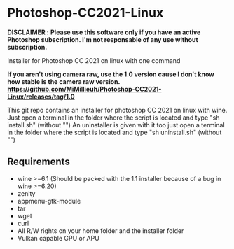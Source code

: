 # Photoshop-CC2021-Linux

**DISCLAIMER :**
**Please use this software only if you have an active Photoshop subscription. I'm not responsable of any use without subscription.**

Installer for Photoshop CC 2021 on linux with one command

**If you aren't using camera raw, use the 1.0 version cause I don't know how stable is the camera raw version. https://github.com/MiMillieuh/Photoshop-CC2021-Linux/releases/tag/1.0**

This git repo contains an installer for photoshop CC 2021 on linux with wine.
Just open a terminal in the folder where the script is located and type "sh install.sh" (without "")
An uninstaller is given with it too just open a terminal in the folder where the script is located and type "sh uninstall.sh"  (without "")

## Requirements
- wine >=6.1 (Should be packed with the 1.1 installer because of a bug in wine >=6.20)
- zenity
- appmenu-gtk-module
- tar
- wget
- curl
- All R/W rights on your home folder and the installer folder
- Vulkan capable GPU or APU

